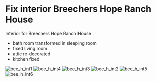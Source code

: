 # Fix interior Breechers Hope Ranch House

Interior for Breechers Hope Ranch House

- bath room transformed in sleeping room 
- fixed living room
- attic re-decorated
- kitchen fixed

![bee_h_int1](https://github.com/zetafe1/bee_house_int/assets/79672264/a1362533-e93e-4d67-ac60-4efba3baa8e0)
![bee_h_int4](https://github.com/zetafe1/bee_house_int/assets/79672264/fea37bf9-2a42-41e3-ba8b-4b4bd9be1688)
![bee_h_int3](https://github.com/zetafe1/bee_house_int/assets/79672264/e9e83aff-97bf-4d0d-a43f-4dda9e9709df)
![bee_h_int2](https://github.com/zetafe1/bee_house_int/assets/79672264/18493121-f253-4109-9fd1-96307ef3d0bd)
![bee_h_int5](https://github.com/zetafe1/bee_house_int/assets/79672264/07c0ded6-d7bd-47b2-8acf-eb77f19f141f)
![bee_h_int6](https://github.com/zetafe1/bee_house_int/assets/79672264/00ab08b2-dbac-419c-994b-25226d591a11)
